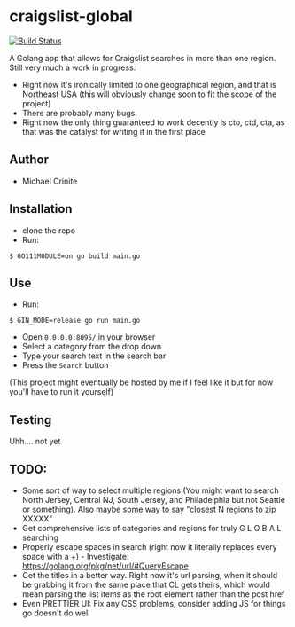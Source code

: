 # craigslist-global 
[![Build Status](https://travis-ci.org/mikecrinite/craigslist-global.svg?branch=master)](https://travis-ci.org/mikecrinite/craigslist-global)

A Golang app that allows for Craigslist searches in more than one region.
Still very much a work in progress:
- Right now it's ironically limited to one geographical region, and that is Northeast USA (this will obviously change soon to fit the scope of the project)
- There are probably many bugs.
- Right now the only thing guaranteed to work decently is cto, ctd, cta, as that was the catalyst for writing it in the first place

## Author
- Michael Crinite

## Installation
- clone the repo
- Run:
```
$ GO111MODULE=on go build main.go
```

## Use
- Run:
```
$ GIN_MODE=release go run main.go
```
- Open `0.0.0.0:8095/` in your browser
- Select a category from the drop down
- Type your search text in the search bar
- Press the `Search` button

(This project might eventually be hosted by me if I feel like it but for now you'll have to run it yourself)

## Testing
Uhh.... not yet

## TODO:
- Some sort of way to select multiple regions (You might want to search North Jersey, Central NJ, South Jersey, and Philadelphia but not Seattle or something). Also maybe some way to say "closest N regions to zip XXXXX"
- Get comprehensive lists of categories and regions for truly G L O B A L searching
- Properly escape spaces in search (right now it literally replaces every space with a +) - Investigate: https://golang.org/pkg/net/url/#QueryEscape
- Get the titles in a better way. Right now it's url parsing, when it should be grabbing it from the same place that CL gets theirs, which would mean parsing the list items as the root element rather than the post href
- Even PRETTIER UI: Fix any CSS problems, consider adding JS for things go doesn't do well


